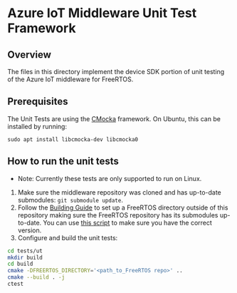 # Azure IoT Middleware Unit Test Framework

## Overview

The files in this directory implement the device SDK portion of unit testing of the Azure IoT middleware for FreeRTOS.

## Prerequisites

The Unit Tests are using the [CMocka](https://cmocka.org/) framework.
On Ubuntu, this can be installed by running:

`sudo apt install libcmocka-dev libcmocka0`

## How to run the unit tests
* Note: Currently these tests are only supported to run on Linux.

1. Make sure the middleware repository was cloned and has up-to-date submodules: `git submodule update`.
1. Follow the [Building Guide](../../README.md#building) to set up a FreeRTOS directory outside of this repository making sure the FreeRTOS repository has its submodules up-to-date. You can use [this script](../../.github/scripts/fetch_freertos.sh) to make sure you have the correct version.
1. Configure and build the unit tests:

```bash
cd tests/ut
mkdir build
cd build
cmake -DFREERTOS_DIRECTORY='<path_to_FreeRTOS repo>' ..
cmake --build . -j
ctest
```
